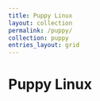 ```yaml
---
title: Puppy Linux
layout: collection
permalink: /puppy/
collection: puppy
entries_layout: grid
---
```


# Puppy Linux
